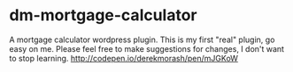 # dm-mortgage-calculator
A mortgage calculator wordpress plugin. This is my first "real" plugin, go easy on me. Please feel free to make suggestions for changes, I don't want to stop learning.
http://codepen.io/derekmorash/pen/mJGKoW
